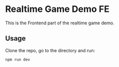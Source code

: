 # Realtime Game Demo FE

This is the Frontend part of the realtime game demo.

## Usage

Clone the repo, go to the directory and run:

```bash
npm run dev
```
